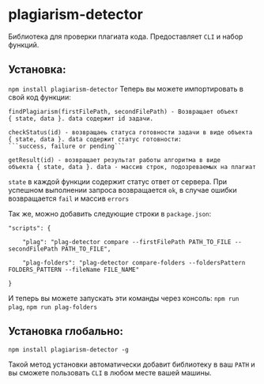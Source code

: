 # plagiarism-detector

Библиотека для проверки плагиата кода. Предоставляет ```CLI``` и набор функций.

## Установка:
```npm install plagiarism-detector```
Теперь вы можете импортировать в свой код функции:
```
findPlagiarism(firstFilePath, secondFilePath) - Возвращает объект 
{ state, data }. data содержит id задачи.
```
```
checkStatus(id) - возвращаеь статуса готовности задачи в виде объекта
{ state, data }. data содержит статус готовности: 
```success, failure or pending```
```
```
getResult(id) - возвращает результат работы алгоритма в виде 
объекта { state, data }. data - массив строк, подозреваемых на плагиат
```

```state``` в каждой функции содержит статус ответ от сервера. При успешном выполнении запроса возвращается ```ok```, в случае ошибки возвращается ```fail``` и массив ```errors```

Так же, можно добавить следующие строки в ```package.json```:
```
"scripts": {

	"plag": "plag-detector compare --firstFilePath PATH_TO_FILE --secondFilePath PATH_TO_FILE",

	"plag-folders": "plag-detector compare-folders --foldersPattern FOLDERS_PATTERN --fileName FILE_NAME"

}
```

И теперь вы можете запускать эти команды через консоль:
```npm run plag```, ```npm run plag-folders```

## Установка глобально:
```npm install plagiarism-detector -g```

Такой метод установки автоматически добавит библиотеку в ваш ```PATH```  и вы сможете пользовать ```CLI``` в любом месте вашей машины.

